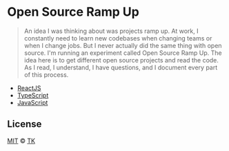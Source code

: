 # Open Source Ramp Up

> An idea I was thinking about was projects ramp up. At work, I constantly need to learn new codebases when changing teams or when I change jobs. But I never actually did the same thing with open source. I'm running an experiment called Open Source Ramp Up. The idea here is to get different open source projects and read the code. As I read, I understand, I have questions, and I document every part of this process.

- [ReactJS](./reactjs)
- [TypeScript](./typescript)
- [JavaScript](./javascript)

## License

[MIT](/LICENSE) © [TK](https://iamtk.co)
